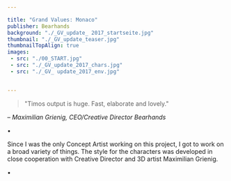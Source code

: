 ```yaml
---

title: "Grand Values: Monaco"
publisher: Bearhands
background: "./_GV_update_ 2017_startseite.jpg"
thumbnail: "./_GV_update_teaser.jpg"
thumbnailTopAlign: true
images:
 - src: "./00_START.jpg"
 - src: "./_GV_update_2017_chars.jpg"
 - src: "./_GV_ update_2017_env.jpg"


---
```


> "Timos output is huge. Fast, elaborate and lovely."  

*– Maximilian Grienig, CEO/Creative Director Bearhands*  

•

Since I was the only Concept Artist working on this project, I got to work on a broad variety of things. The style for the characters was developed in close cooperation with Creative Director and 3D artist Maximilian Grienig.

• 
